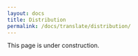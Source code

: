 ```yaml
---
layout: docs
title: Distribution
permalink: /docs/translate/distribution/
---
```

This page is under construction.